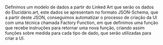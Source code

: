 Definimos um modelo de dados a partir do Linked Art que serão os dados do Elucidário.art, este dados se apresentam no formato JSON-Schema, que a partir deste JSON, conseguimos automatizar o processo de criação da UI com uma técnica chamada Factory Function, em que definimos uma função que recebe instruções para retornar uma nova função, criando assim funções sobre medida para cada tipo de dado, que serão utilizadas para criar a UI.

